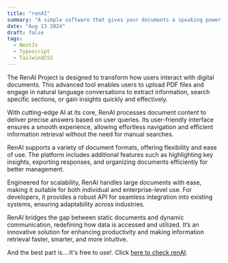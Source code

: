 ```yaml
---
title: "renAI"
summary: "A simple software that gives your documents a speaking power."
date: "Aug 13 2024"
draft: false
tags:
  - NextJs
  - Typescript
  - TailwindCSS
---
```


The RenAI Project is designed to transform how users interact with digital documents. This advanced tool enables users to upload PDF files and engage in natural language conversations to extract information, search specific sections, or gain insights quickly and effectively.

With cutting-edge AI at its core, RenAI processes document content to deliver precise answers based on user queries. Its user-friendly interface ensures a smooth experience, allowing effortless navigation and efficient information retrieval without the need for manual searches.

RenAI supports a variety of document formats, offering flexibility and ease of use. The platform includes additional features such as highlighting key insights, exporting responses, and organizing documents efficiently for better management.

Engineered for scalability, RenAI handles large documents with ease, making it suitable for both individual and enterprise-level use. For developers, it provides a robust API for seamless integration into existing systems, ensuring adaptability across industries.

RenAI bridges the gap between static documents and dynamic communication, redefining how data is accessed and utilized. It’s an innovative solution for enhancing productivity and making information retrieval faster, smarter, and more intuitive.

And the best part is....It's free to use!. Click [here to check renAI](https://renai-mocha.vercel.app).
